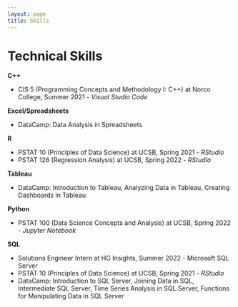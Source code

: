 ```yaml
---
layout: page
title: Skills
---
```

# Technical Skills  

**C++**  
- CIS 5 (Programming Concepts and Methodology I: C++) at Norco College, Summer 2021 - *Visual Studio Code*  

**Excel/Spreadsheets**
- DataCamp: Data Analysis in Spreadsheets  

**R**  
- PSTAT 10 (Principles of Data Science) at UCSB, Spring 2021 - *RStudio*  
- PSTAT 126 (Regression Analysis) at UCSB, Spring 2022 - *RStudio*  

**Tableau**  
- DataCamp: Introduction to Tableau, Analyzing Data in Tableau, Creating Dashboards in Tableau   
 
**Python**  
- PSTAT 100 (Data Science Concepts and Analysis) at UCSB, Spring 2022 - *Jupyter Notebook*   

**SQL**  
- Solutions Engineer Intern at HG Insights, Summer 2022 - Microsoft SQL Server   
- PSTAT 10 (Principles of Data Science) at UCSB, Spring 2021 - *RStudio*    
- DataCamp: Introduction to SQL Server, Joining Data in SQL, Intermediate SQL Server, Time Series Analysis in SQL Server, Functions for Manipulating Data in SQL Server   

